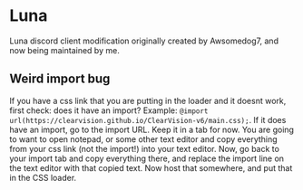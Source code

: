 # Luna
Luna discord client modification originally created by Awsomedog7, and now being maintained by me.

## Weird import bug
If you have a css link that you are putting in the loader and it doesnt work, first check: does it have an import? Example: `@import url(https://clearvision.github.io/ClearVision-v6/main.css);`. If it does have an import, go to the import URL. Keep it in a tab for now. You are going to want to open notepad, or some other text editor and copy everything from your css link (not the import!) into your text editor. Now, go back to your import tab and copy everything there, and replace the import line on the text editor with that copied text. Now host that somewhere, and put that in the CSS loader.
